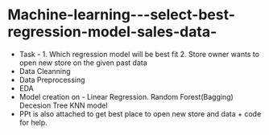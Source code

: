 # Machine-learning---select-best-regression-model-sales-data-
- Task - 1. Which regression model will be best fit 
       2. Store owner wants to open new store on the given past data
- Data Cleanning
- Data Preprocessing
- EDA
- Model creation on - Linear Regression.
                      Random Forest(Bagging)
                      Decesion Tree
                      KNN model
- PPt is also attached to get best place to open new store and data + code for help.
 
 
